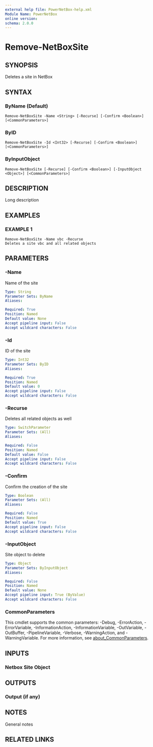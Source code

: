 ```yaml
---
external help file: PowerNetBox-help.xml
Module Name: PowerNetBox
online version:
schema: 2.0.0
---
```


# Remove-NetBoxSite

## SYNOPSIS
Deletes a site in NetBox

## SYNTAX

### ByName (Default)
```
Remove-NetBoxSite -Name <String> [-Recurse] [-Confirm <Boolean>] [<CommonParameters>]
```

### ByID
```
Remove-NetBoxSite -Id <Int32> [-Recurse] [-Confirm <Boolean>] [<CommonParameters>]
```

### ByInputObject
```
Remove-NetBoxSite [-Recurse] [-Confirm <Boolean>] [-InputObject <Object>] [<CommonParameters>]
```

## DESCRIPTION
Long description

## EXAMPLES

### EXAMPLE 1
```
Remove-NetBoxSite -Name vbc -Recurse
Deletes a site vbc and all related objects
```

## PARAMETERS

### -Name
Name of the site

```yaml
Type: String
Parameter Sets: ByName
Aliases:

Required: True
Position: Named
Default value: None
Accept pipeline input: False
Accept wildcard characters: False
```

### -Id
ID of the site

```yaml
Type: Int32
Parameter Sets: ByID
Aliases:

Required: True
Position: Named
Default value: 0
Accept pipeline input: False
Accept wildcard characters: False
```

### -Recurse
Deletes all related objects as well

```yaml
Type: SwitchParameter
Parameter Sets: (All)
Aliases:

Required: False
Position: Named
Default value: False
Accept pipeline input: False
Accept wildcard characters: False
```

### -Confirm
Confirm the creation of the site

```yaml
Type: Boolean
Parameter Sets: (All)
Aliases:

Required: False
Position: Named
Default value: True
Accept pipeline input: False
Accept wildcard characters: False
```

### -InputObject
Site object to delete

```yaml
Type: Object
Parameter Sets: ByInputObject
Aliases:

Required: False
Position: Named
Default value: None
Accept pipeline input: True (ByValue)
Accept wildcard characters: False
```

### CommonParameters
This cmdlet supports the common parameters: -Debug, -ErrorAction, -ErrorVariable, -InformationAction, -InformationVariable, -OutVariable, -OutBuffer, -PipelineVariable, -Verbose, -WarningAction, and -WarningVariable. For more information, see [about_CommonParameters](http://go.microsoft.com/fwlink/?LinkID=113216).

## INPUTS

### Netbox Site Object
## OUTPUTS

### Output (if any)
## NOTES
General notes

## RELATED LINKS
